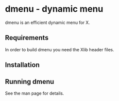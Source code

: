 # dmenu - dynamic menu

dmenu is an efficient dynamic menu for X.

## Requirements

In order to build dmenu you need the Xlib header files.

## Installation

## Running dmenu

See the man page for details.
